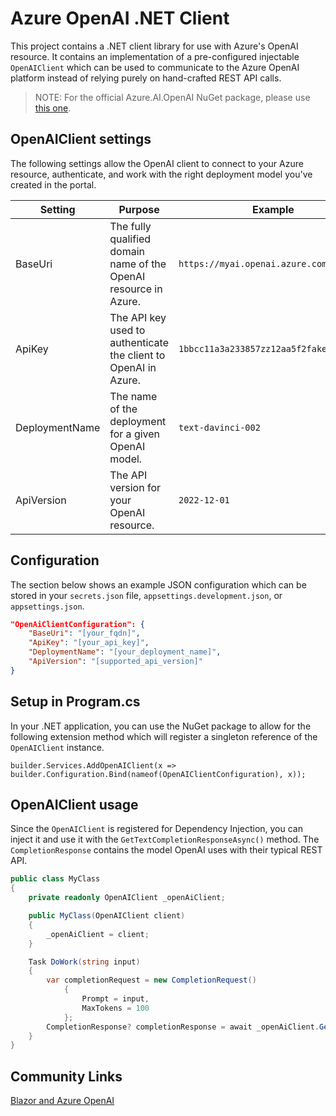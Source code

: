 # Azure OpenAI .NET Client

This project contains a .NET client library for use with Azure's OpenAI resource. It contains an implementation of a pre-configured injectable `OpenAIClient` which can be used to communicate to the Azure OpenAI platform instead of relying purely on hand-crafted REST API calls.

> NOTE: For the official Azure.AI.OpenAI NuGet package, please use [this one](https://www.nuget.org/packages/Azure.AI.OpenAI).

## OpenAIClient settings

The following settings allow the OpenAI client to connect to your Azure resource, authenticate, and work with the right deployment model you've created in the portal.

| Setting | Purpose | Example |
|---|---|---|
| BaseUri | The fully qualified domain name of the OpenAI resource in Azure. | `https://myai.openai.azure.com/` |
| ApiKey | The API key used to authenticate the client to OpenAI in Azure. | `1bbcc11a3a233857zz12aa5f2fake99af7d9c` |
| DeploymentName | The name of the deployment for a given OpenAI model. | `text-davinci-002` |
| ApiVersion | The API version for your OpenAI resource. | `2022-12-01` |

## Configuration

The section below shows an example JSON configuration which can be stored in your `secrets.json` file, `appsettings.development.json`, or `appsettings.json`.

```json
"OpenAiClientConfiguration": {
    "BaseUri": "[your_fqdn]",
    "ApiKey": "[your_api_key]",
    "DeploymentName": "[your_deployment_name]",
    "ApiVersion": "[supported_api_version]"
}
```

## Setup in Program.cs

In your .NET application, you can use the NuGet package to allow for the following extension method which will register a singleton reference of the `OpenAIClient` instance.

`builder.Services.AddOpenAIClient(x => builder.Configuration.Bind(nameof(OpenAIClientConfiguration), x));`

## OpenAIClient usage

Since the `OpenAIClient` is registered for Dependency Injection, you can inject it and use it with the `GetTextCompletionResponseAsync()` method. The `CompletionResponse` contains the model OpenAI uses with their typical REST API.

```csharp
public class MyClass
{
    private readonly OpenAIClient _openAiClient;

    public MyClass(OpenAIClient client)
    {
        _openAiClient = client;
    }

    Task DoWork(string input)
    {
        var completionRequest = new CompletionRequest()
            {
                Prompt = input,
                MaxTokens = 100
            };
        CompletionResponse? completionResponse = await _openAiClient.GetTextCompletionResponseAsync(completionRequest);            
    }        
}
```
## Community Links

[Blazor and Azure OpenAI](https://blazorhelpwebsite.com/ViewBlogPost/2065)
